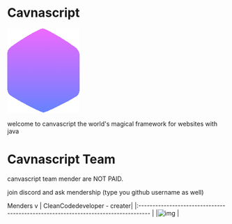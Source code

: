 # Cavnascript
![img](https://github.com/CleanCode-developer/CanvaScript/blob/main/CanvaScript.png?raw=true "CanvaScript ")

welcome to  canvascript the world's magical framework for websites with java 

# Cavnascript Team

canvascript team mender are NOT PAID.

join discord and ask mendership (type you github username as well)
        
Menders v
| CleanCodedeveloper  - creater|
|:---------------------------------------------------------------------------------- |
|![img](https://github.com/CleanCode-developer/imgae/blob/main/CleanCode.png?raw=true) |
